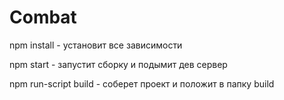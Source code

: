 <h1>Combat</h1>
<p>npm install - установит все зависимости</p>
<p>npm start - запустит сборку и подымит дев сервер</p>
<p>npm run-script build - соберет проект и положит в папку build</p>

